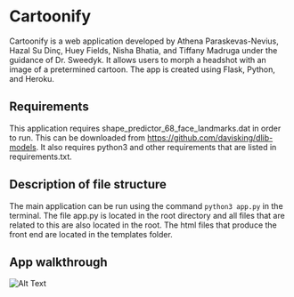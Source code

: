 # Cartoonify

Cartoonify is a web application developed by Athena Paraskevas-Nevius, Hazal Su Dinç, Huey Fields, Nisha Bhatia, and Tiffany Madruga under the guidance of Dr. Sweedyk. It allows users to morph a headshot with an image of a pretermined cartoon. The app is created using Flask, Python, and Heroku.

## Requirements
This application requires shape_predictor_68_face_landmarks.dat in order to run. This can be downloaded from https://github.com/davisking/dlib-models. It also requires python3 and other requirements that are listed in requirements.txt. 

## Description of file structure

The main application can be run using the command `python3 app.py` in the terminal. The file app.py is located in the root directory and all files that are related to this are also located in the root. The html files that produce the front end are located in the templates folder. 

## App walkthrough
![Alt Text](https://cdn.fbsbx.com/v/t59.2708-21/56470512_2167232293373821_6289982641533878272_n.gif?_nc_cat=110&_nc_ht=cdn.fbsbx.com&oh=bc34717d57b1696b4fd1ce0836b1d161&oe=5CC88714)
